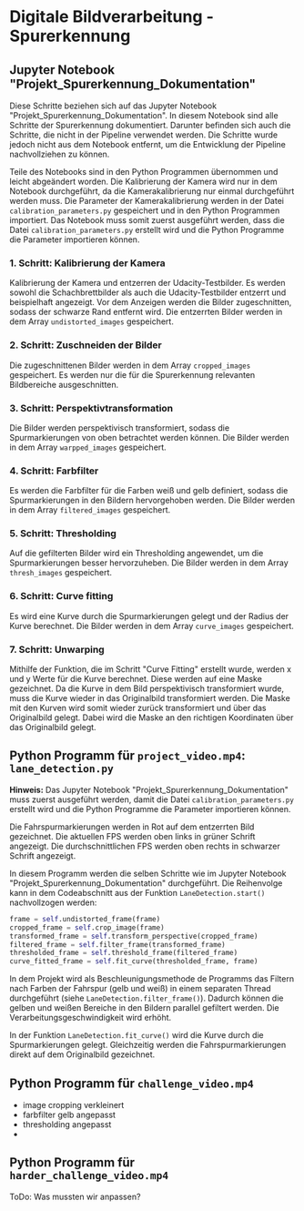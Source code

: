 # Digitale Bildverarbeitung - Spurerkennung 

## Jupyter Notebook "Projekt_Spurerkennung_Dokumentation"
Diese Schritte beziehen sich auf das Jupyter Notebook "Projekt_Spurerkennung_Dokumentation".
In diesem Notebook sind alle Schritte der Spurerkennung dokumentiert. 
Darunter befinden sich auch die Schritte, die nicht in der Pipeline verwendet werden.
Die Schritte wurde jedoch nicht aus dem Notebook entfernt, 
um die Entwicklung der Pipeline nachvollziehen zu können.


Teile des Notebooks sind in den Python Programmen übernommen und leicht abgeändert worden.
Die Kalibrierung der Kamera wird nur in dem Notebook durchgeführt, 
da die Kamerakalibrierung nur einmal durchgeführt werden muss.
Die Parameter der Kamerakalibrierung werden in der Datei `calibration_parameters.py` gespeichert
und in den Python Programmen importiert.
Das Notebook muss somit zuerst ausgeführt werden, dass die Datei `calibration_parameters.py` erstellt wird
und die Python Programme die Parameter importieren können.

### 1. Schritt: Kalibrierung der Kamera
Kalibrierung der Kamera und entzerren der Udacity-Testbilder. 
Es werden sowohl die Schachbrettbilder als auch die Udacity-Testbilder entzerrt und beispielhaft angezeigt.
Vor dem Anzeigen werden die Bilder zugeschnitten, sodass der schwarze Rand entfernt wird.
Die entzerrten Bilder werden in dem Array `undistorted_images` gespeichert.

### 2. Schritt: Zuschneiden der Bilder
Die zugeschnittenen Bilder werden in dem Array `cropped_images` gespeichert.
Es werden nur die für die Spurerkennung relevanten Bildbereiche ausgeschnitten.

### 3. Schritt: Perspektivtransformation
Die Bilder werden perspektivisch transformiert, sodass die Spurmarkierungen
von oben betrachtet werden können.
Die Bilder werden in dem Array `warpped_images` gespeichert.

### 4. Schritt: Farbfilter
Es werden die Farbfilter für die Farben weiß und gelb definiert, 
sodass die Spurmarkierungen in den Bildern hervorgehoben werden.
Die Bilder werden in dem Array `filtered_images` gespeichert.

### 5. Schritt: Thresholding
Auf die gefilterten Bilder wird ein Thresholding angewendet, 
um die Spurmarkierungen besser hervorzuheben. 
Die Bilder werden in dem Array `thresh_images` gespeichert.

### 6. Schritt: Curve fitting
Es wird eine Kurve durch die Spurmarkierungen gelegt und der Radius der Kurve berechnet.
Die Bilder werden in dem Array `curve_images` gespeichert.

### 7. Schritt: Unwarping
Mithilfe der Funktion, die im Schritt "Curve Fitting" erstellt wurde,
werden x und y Werte für die Kurve berechnet. Diese werden auf eine Maske gezeichnet.
Da die Kurve in dem Bild perspektivisch transformiert wurde, 
muss die Kurve wieder in das Originalbild transformiert werden.
Die Maske mit den Kurven wird somit wieder zurück transformiert
und über das Originalbild gelegt.
Dabei wird die Maske an den richtigen Koordinaten über das Originalbild gelegt.


## Python Programm für `project_video.mp4`: `lane_detection.py`
**Hinweis:** Das Jupyter Notebook "Projekt_Spurerkennung_Dokumentation" muss zuerst ausgeführt werden,
damit die Datei `calibration_parameters.py` erstellt wird und die Python Programme die Parameter importieren können.

Die Fahrspurmarkierungen werden in Rot auf dem entzerrten Bild gezeichnet.
Die aktuellen FPS werden oben links in grüner Schrift angezeigt.
Die durchschnittlichen FPS werden oben rechts in schwarzer Schrift angezeigt.

In diesem Programm werden die selben Schritte wie im Jupyter Notebook "Projekt_Spurerkennung_Dokumentation" durchgeführt.
Die Reihenvolge kann in dem Codeabschnitt aus der Funktion `LaneDetection.start()` nachvollzogen werden:
```python
frame = self.undistorted_frame(frame)
cropped_frame = self.crop_image(frame)
transformed_frame = self.transform_perspective(cropped_frame)
filtered_frame = self.filter_frame(transformed_frame)
thresholded_frame = self.threshold_frame(filtered_frame)
curve_fitted_frame = self.fit_curve(thresholded_frame, frame)
```
In dem Projekt wird als Beschleunigungsmethode de Programms 
das Filtern nach Farben der Fahrspur (gelb und weiß) in einem 
separaten Thread durchgeführt (siehe `LaneDetection.filter_frame()`).
Dadurch können die gelben und weißen Bereiche in den Bildern parallel gefiltert werden.
Die Verarbeitungsgeschwindigkeit wird erhöht.

In der Funktion `LaneDetection.fit_curve()` wird die Kurve durch die Spurmarkierungen gelegt.
Gleichzeitig werden die Fahrspurmarkierungen direkt auf dem Originalbild gezeichnet.

## Python Programm für `challenge_video.mp4`
- image cropping verkleinert
- farbfilter gelb angepasst
- thresholding angepasst
- 
## Python Programm für `harder_challenge_video.mp4`
ToDo: Was mussten wir anpassen?